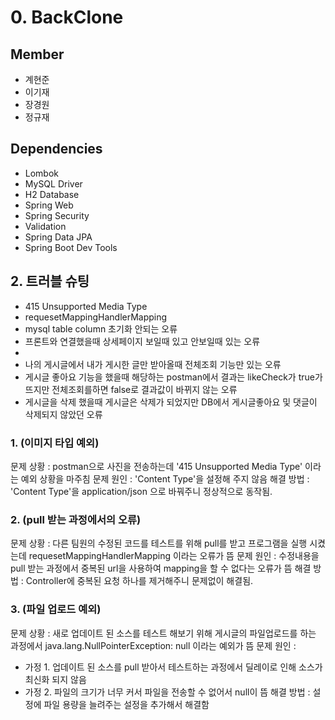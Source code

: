 # 0. BackClone

## Member

 - 계현준
 - 이기재
 - 장경원
 - 정규재
 
## Dependencies
- Lombok
- MySQL Driver
- H2 Database
- Spring Web
- Spring Security
- Validation
- Spring Data JPA
- Spring Boot Dev Tools

## 2. 트러블 슈팅

 - 415 Unsupported Media Type
 - requesetMappingHandlerMapping
 - mysql table column 초기화 안되는 오류
 - 프론트와 연결했을때 상세페이지 보일때 있고 안보일때 있는 오류
 - 
 - 나의 게시글에서 내가 게시한 글만 받아올때 전체조회 기능만 있는 오류
 - 게시글 좋아요 기능을 했을때 해당하는 postman에서 결과는 likeCheck가 true가 뜨지만 전체조회를하면 false로 결과값이 바뀌지 않는 오류
 - 게시글을 삭제 했을때 게시글은 삭제가 되었지만 DB에서 게시글좋아요 및 댓글이 삭제되지 않았던 오류


### 1. (이미지 타입 예외)
문제 상황 : postman으로 사진을 전송하는데 '415 Unsupported Media Type' 이라는 예외 상황을 마주침
문제 원인 : 'Content Type'을 설정해 주지 않음
해결 방법 : 'Content Type'을 application/json 으로 바꿔주니 정상적으로 동작됨.

### 2. (pull 받는 과정에서의 오류)
문제 상황 : 다른 팀원의 수정된 코드를 테스트를 위해 pull를 받고 프로그램을 실행 시켰는데 requesetMappingHandlerMapping
		이라는 오류가 뜸
문제 원인 : 수정내용을 pull 받는 과정에서 중복된 url을 사용하여 mapping을 할 수 없다는 오류가 뜸
해결 방법 : Controller에 중복된 요청 하나를 제거해주니 문제없이 해결됨.

### 3. (파일 업로드 예외)
문제 상황 : 새로 업데이트 된 소스를 테스트 해보기 위해 게시글의 파일업로드를 하는 과정에서 java.lang.NullPointerException: null
		이라는 예외가 뜸
문제 원인 : 
- 가정 1. 업데이트 된 소스를 pull 받아서 테스트하는 과정에서 딜레이로 인해 소스가 최신화 되지 않음
- 가정 2. 파일의 크기가 너무 커서 파일을 전송할 수 없어서 null이 뜸
해결 방법 : 설정에 파일 용량을 늘려주는 설정을 추가해서 해결함
  
<br>
<br>
<br>
